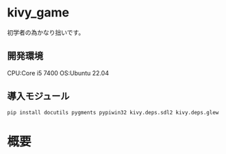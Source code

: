 # kivy_game
  初学者の為かなり拙いです。
  
## 開発環境 
  CPU:Core i5 7400
  OS:Ubuntu 22.04
  
## 導入モジュール
```terminal:module
pip install docutils pygments pypiwin32 kivy.deps.sdl2 kivy.deps.glew
```
# 概要
##
